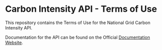 # Carbon Intensity API - Terms of Use

This repository contains the Terms of Use for the National Grid Carbon Intensity API. 

Documentation for the API can be found on the Official [Documentation Website](https://carbon-intensity.github.io/api-definitions/).
